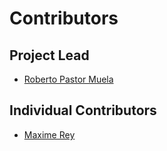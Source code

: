 # Contributors

## Project Lead

* [Roberto Pastor Muela](https://github.com/RobPasMue)

## Individual Contributors

* [Maxime Rey](https://github.com/MaxJPRey)
